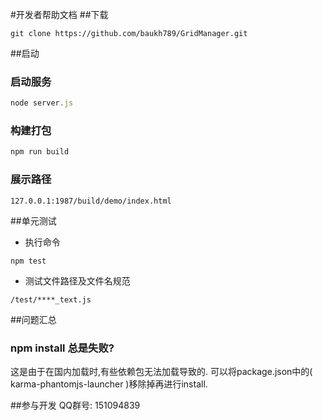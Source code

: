 #开发者帮助文档
##下载
```git
git clone https://github.com/baukh789/GridManager.git
```

##启动
### 启动服务
```javascript
node server.js
```
### 构建打包
```javascript
npm run build
```
### 展示路径 
```
127.0.0.1:1987/build/demo/index.html
```

##单元测试
- 执行命令
```
npm test
```
- 测试文件路径及文件名规范
```
/test/****_text.js
```

##问题汇总
### npm install 总是失败?
这是由于在国内加载时,有些依赖包无法加载导致的. 可以将package.json中的( karma-phantomjs-launcher )移除掉再进行install.

##参与开发
QQ群号: 151094839
